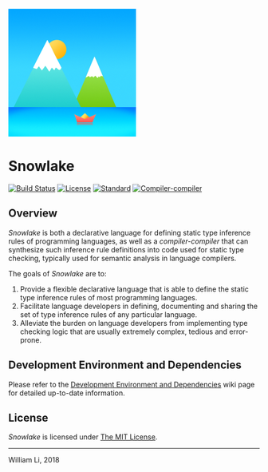 ![Snowlake Logo](/resources/SnowlakeIcon_256.png)

# Snowlake

[![Build Status](https://travis-ci.org/libcxx/Snowlake.svg?branch=master)](https://travis-ci.org/libcxx/Snowlake)
[![License](https://img.shields.io/badge/license-MIT-blue.svg)](https://opensource.org/licenses/MIT)
[![Standard](https://img.shields.io/badge/c%2B%2B-11%2F14%2F17-green.svg)](https://en.wikipedia.org/wiki/C%2B%2B#Standardization)
[![Compiler-compiler](https://img.shields.io/badge/language-compiler--compiler-yellow.svg)](https://en.wikipedia.org/wiki/Compiler-compiler)

## Overview

*Snowlake* is both a declarative language for defining static type inference
rules of programming languages, as well as a *compiler-compiler* that can
synthesize such inference rule definitions into code used for static type
checking, typically used for semantic analysis in language compilers.

The goals of *Snowlake* are to:

  1. Provide a flexible declarative language that is able to define the static
     type inference rules of most programming languages.
  2. Facilitate language developers in defining, documenting and sharing
     the set of type inference rules of any particular language.
  3. Alleviate the burden on language developers from implementing type
     checking logic that are usually extremely complex, tedious and error-prone.


## Development Environment and Dependencies

Please refer to the [Development Environment and Dependencies](https://github.com/libcxx/Snowlake/wiki/Development-Environment-and-Dependencies) wiki page for detailed up-to-date
information.


## License
*Snowlake* is licensed under [The MIT License](http://opensource.org/licenses/MIT).

----

William Li, 2018
